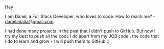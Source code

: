 Hey 

I am Danel, a Full Stack Developer, who loves to code.
How to reach me? - daneladatia@gmail.com

I had done many projects in the past that I didn't push to GitHub, But now I try my best to push all the code I do apart from my JOB code.. the code that I do to learn and grow - I will push them to GitHub :) 
